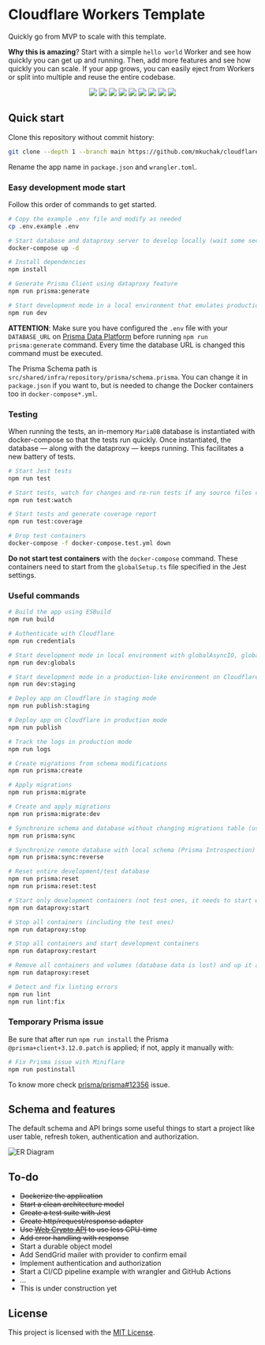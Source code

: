 # Cloudflare Workers Template

Quickly go from MVP to scale with this template.

**Why this is amazing**? Start with a simple `hello world` Worker and see how quickly you can get up and running. Then, add more features and see how quickly you can scale. If your app grows, you can easily eject from Workers or split into multiple and reuse the entire codebase.

<div align="center">

<img src="https://img.shields.io/badge/TypeScript-3178c6.svg?logo=typescript&logoColor=white" />
<img src="https://img.shields.io/badge/Cloudflare-F6821F?logo=cloudflare&logoColor=white" />
<img src="https://img.shields.io/badge/Prisma-0C3249?logo=prisma" />
<img src="https://img.shields.io/badge/MySQL-4479A1?logo=mysql&logoColor=white" />
<img src="https://img.shields.io/badge/ESBuild-EDB30B?logo=esbuild&logoColor=white" />
<img src="https://img.shields.io/badge/ESLint-4B32C3?logo=eslint&logoColor=white" />
<img src="https://img.shields.io/badge/Jest-C21325.svg?logo=jest&logoColor=white" />
<img src="https://img.shields.io/badge/Docker-2496ED.svg?logo=docker&logoColor=white" />
<img src="https://img.shields.io/badge/GitHub_Actions-%232671E5.svg?logo=githubactions&logoColor=white" />

</div>

## Quick start

Clone this repository without commit history:
```bash
git clone --depth 1 --branch main https://github.com/mkuchak/cloudflare-workers-template.git my-awesome-app
```

Rename the app name in `package.json` and `wrangler.toml`.

### Easy development mode start

Follow this order of commands to get started.

```bash
# Copy the example .env file and modify as needed
cp .env.example .env

# Start database and dataproxy server to develop locally (wait some seconds for container processes to rise)
docker-compose up -d

# Install dependencies
npm install

# Generate Prisma Client using dataproxy feature
npm run prisma:generate

# Start development mode in a local environment that emulates production resources (Durable Objects, KV, etc.)
npm run dev
```

**ATTENTION**: Make sure you have configured the `.env` file with your `DATABASE_URL` on [Prisma Data Platform](https://www.prisma.io/dataplatform) before running `npm run prisma:generate` command. Every time the database URL is changed this command must be executed.

The Prisma Schema path is `src/shared/infra/repository/prisma/schema.prisma`. You can change it in `package.json` if you want to, but is needed to change the Docker containers too in `docker-compose*.yml`.

### Testing

When running the tests, an in-memory `MariaDB` database is instantiated with docker-compose so that the tests run quickly. Once instantiated, the database — along with the dataproxy — keeps running. This facilitates a new battery of tests.

```bash
# Start Jest tests
npm run test

# Start tests, watch for changes and re-run tests if any source files change
npm run test:watch

# Start tests and generate coverage report
npm run test:coverage

# Drop test containers
docker-compose -f docker-compose.test.yml down
```

**Do not start test containers** with the `docker-compose` command. These containers need to start from the `globalSetup.ts` file specified in the Jest settings.

### Useful commands

```bash
# Build the app using ESBuild
npm run build

# Authenticate with Cloudflare
npm run credentials

# Start development mode in local environment with globalAsyncIO, globalTimers and globalRandom enabled
npm run dev:globals

# Start development mode in a production-like environment on Cloudflare
npm run dev:staging

# Deploy app on Cloudflare in staging mode
npm run publish:staging

# Deploy app on Cloudflare in production mode
npm run publish

# Track the logs in production mode
npm run logs

# Create migrations from schema modifications
npm run prisma:create

# Apply migrations
npm run prisma:migrate

# Create and apply migrations
npm run prisma:migrate:dev

# Synchronize schema and database without changing migrations table (useful in PlanetScale)
npm run prisma:sync

# Synchronize remote database with local schema (Prisma Introspection)
npm run prisma:sync:reverse

# Reset entire development/test database
npm run prisma:reset
npm run prisma:reset:test

# Start only development containers (not test ones, it needs to start with test command)
npm run dataproxy:start

# Stop all containers (including the test ones)
npm run dataproxy:stop

# Stop all containers and start development containers
npm run dataproxy:restart

# Remove all containers and volumes (database data is lost) and up it again (excluding test containers)
npm run dataproxy:reset

# Detect and fix linting errors
npm run lint
npm run lint:fix
```

### Temporary Prisma issue

Be sure that after run `npm run install` the Prisma `@prisma+client+3.12.0.patch` is applied; if not, apply it manually with:
```bash
# Fix Prisma issue with Miniflare
npm run postinstall
```

To know more check [prisma/prisma#12356](https://github.com/prisma/prisma/issues/12356) issue.

## Schema and features

The default schema and API brings some useful things to start a project like user table, refresh token, authentication and authorization.

![ER Diagram](https://user-images.githubusercontent.com/3791148/167148444-f7fa0f61-4ac2-426d-b41c-06c0ccbee334.svg)

## To-do

- ~~Dockerize the application~~
- ~~Start a clean architecture model~~
- ~~Create a test suite with Jest~~
- ~~Create http/request/response adapter~~
- ~~Use [Web Crypto API](https://developers.cloudflare.com/workers/runtime-apis/web-crypto/) to use less CPU-time~~
- ~~Add error handling with response~~
- Start a durable object model
- Add SendGrid mailer with provider to confirm email
- Implement authentication and authorization
- Start a CI/CD pipeline example with wrangler and GitHub Actions
- ...
- This is under construction yet

## License

This project is licensed with the [MIT License](LICENSE).
